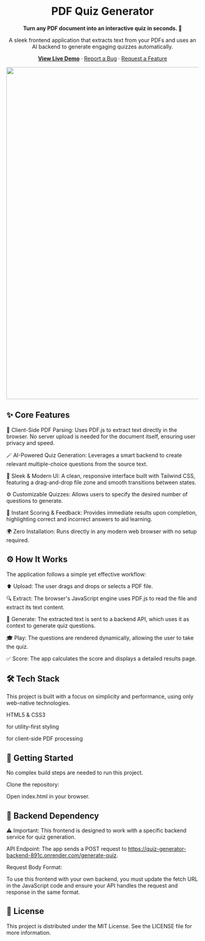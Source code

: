 <div align="center">
<h1>PDF Quiz Generator</h1>
<p>
<strong>Turn any PDF document into an interactive quiz in seconds. 🚀</strong>
</p>
<p>
A sleek frontend application that extracts text from your PDFs and uses an AI backend to generate engaging quizzes automatically.
</p>

<p>
<strong><a href="https://simplegamez.github.io/Quiz-Generator-Frontend/">View Live Demo</a></strong>
·
<a href="https://github.com/SimpleGamez/Quiz-Generator-Frontend/issues">Report a Bug</a>
·
<a href="https://github.com/SimpleGamez/Quiz-Generator-Frontend/issues">Request a Feature</a>
</p>
</div>

<div align="center">


<img width="1917" height="867" alt="image" src="https://github.com/user-attachments/assets/39ed3bca-1dfa-4434-91ef-0de8427fcbac" />


</div>

## ✨ Core Features
📄 Client-Side PDF Parsing: Uses PDF.js to extract text directly in the browser. No server upload is needed for the document itself, ensuring user privacy and speed.

🪄 AI-Powered Quiz Generation: Leverages a smart backend to create relevant multiple-choice questions from the source text.

🎨 Sleek & Modern UI: A clean, responsive interface built with Tailwind CSS, featuring a drag-and-drop file zone and smooth transitions between states.

⚙️ Customizable Quizzes: Allows users to specify the desired number of questions to generate.

💯 Instant Scoring & Feedback: Provides immediate results upon completion, highlighting correct and incorrect answers to aid learning.

🌍 Zero Installation: Runs directly in any modern web browser with no setup required.

## ⚙️ How It Works
The application follows a simple yet effective workflow:

⬆️ Upload: The user drags and drops or selects a PDF file.

🔍 Extract: The browser's JavaScript engine uses PDF.js to read the file and extract its text content.

🧠 Generate: The extracted text is sent to a backend API, which uses it as context to generate quiz questions.

🎓 Play: The questions are rendered dynamically, allowing the user to take the quiz.

✅ Score: The app calculates the score and displays a detailed results page.

## 🛠️ Tech Stack
This project is built with a focus on simplicity and performance, using only web-native technologies.

HTML5 & CSS3

 for utility-first styling

 for client-side PDF processing

## 🚀 Getting Started
No complex build steps are needed to run this project.

Clone the repository:

Open index.html in your browser.

## 🔌 Backend Dependency
⚠️ Important: This frontend is designed to work with a specific backend service for quiz generation.

API Endpoint: The app sends a POST request to https://quiz-generator-backend-891c.onrender.com/generate-quiz.

Request Body Format:

To use this frontend with your own backend, you must update the fetch URL in the JavaScript code and ensure your API handles the request and response in the same format.

## 📄 License
This project is distributed under the MIT License. See the LICENSE file for more information.

